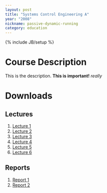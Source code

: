 ```yaml
---
layout: post
title: "Systems Control Engineering A"
year: "2008"
nickname: passive-dynamic-running
category: education
---
```

{% include JB/setup %}

# Course Description
This is the description. **This is important!**
_really_

# Downloads

## Lectures
1. [Lecture 1][lec1]
2. [Lecture 2][lec2]
3. [Lecture 3][lec3]
3. [Lecture 4][lec4]
3. [Lecture 5][lec5]
3. [Lecture 6][lec6]

## Reports
1. [Report 1][rep1]
2. [Report 2][rep2]

<!-- List of links to files -->

[lec1]: /assets/lectureFiles/systemControlEngineeringA/lectures/lecture01.pdf.zip
[lec2]: /assets/lectureFiles/systemControlEngineeringA/lectures/lecture02.pdf.zip
[lec3]: /assets/lectureFiles/systemControlEngineeringA/lectures/lecture03.pdf.zip
[lec4]: /assets/lectureFiles/systemControlEngineeringA/lectures/lecture04.pdf.zip
[lec5]: /assets/lectureFiles/systemControlEngineeringA/lectures/lecture05.pdf.zip
[lec6]: /assets/lectureFiles/systemControlEngineeringA/lectures/lecture06.pdf.zip

[rep1]: /assets/lectureFiles/systemControlEngineeringA/reports/report01.pdf.zip
[rep2]: /assets/lectureFiles/systemControlEngineeringA/reports/report02.pdf.zip
